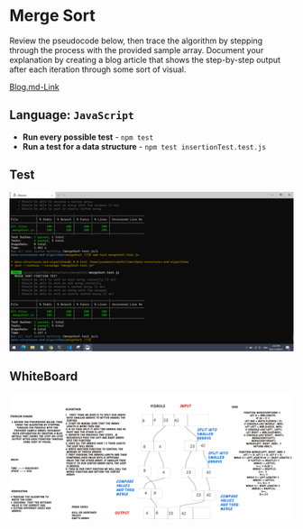 # Merge Sort

Review the pseudocode below, then trace the algorithm by stepping through the process with the provided sample array. Document your explanation by creating a blog article that shows the step-by-step output after each iteration through some sort of visual.

[Blog.md-Link](https://github.com/yasmeenokh/data-structures-and-algorithms/blob/InsertionSort/javascript/Data-Structures/mergeSort/BLOG.md)

## Language: `JavaScript`

- **Run every possible test** - `npm test`
- **Run a test for a data structure** - `npm test insertionTest.test.js `

## Test 
![Test](images/code27Test.png)

## WhiteBoard
![WhiteBoard](images/Code27.png)

